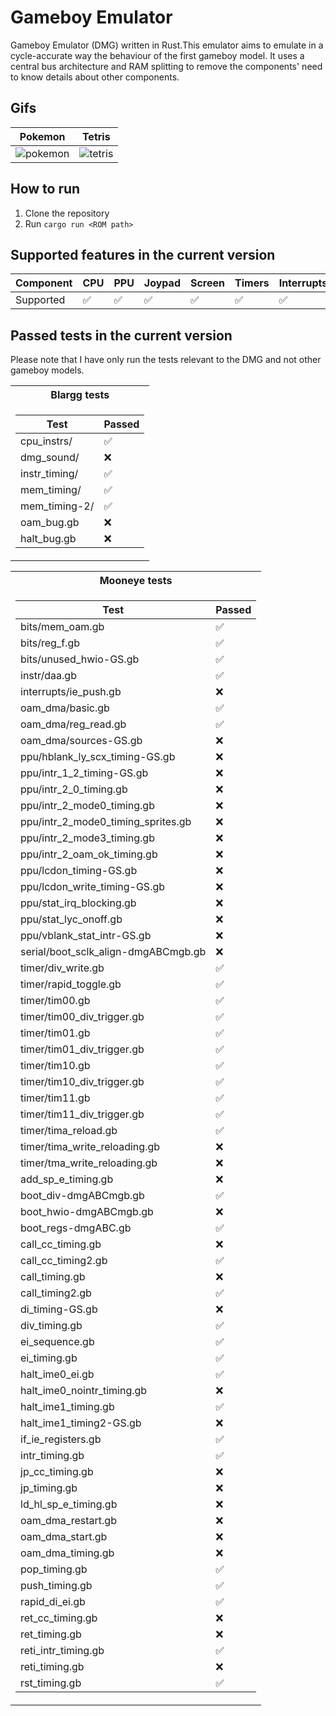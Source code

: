 # Gameboy Emulator

Gameboy Emulator (DMG) written in Rust.This emulator aims to emulate in a cycle-accurate way the behaviour of the first gameboy model.
It uses a central bus architecture and RAM splitting to remove the components' need to know details about other components.

## Gifs

Pokemon|Tetris
--|--
| ![pokemon](https://github.com/rbtms/Gameboy-Emulator/assets/14959143/cdd506ee-380b-4bad-a37a-8f42ea428382) |  ![tetris](https://github.com/rbtms/Gameboy-Emulator/assets/14959143/6a5a3487-45ba-4ef9-b03d-b3038401b72d) |

## How to run

1. Clone the repository
2. Run ``cargo run <ROM path>``

## Supported features in the current version
| Component | CPU | PPU | Joypad | Screen | Timers | Interrupts | DMA | MBC1 | MBC2 | MBC3 | MBC5 | Serial | APU |
|-----------|-----|-----|--------|--------|--------|------------|-----|------|------|------|------|-----|-----|
| Supported | ✅  | ✅   | ✅     | ✅     | ✅     | ✅          | ✅  | ✅   | ✅    | ✅   | ✅   | ❌  | ✅   |

## Passed tests in the current version

Please note that I have only run the tests relevant to the DMG and not other gameboy models.

<table>
<tr><th>Blargg tests</th>
<tr><td>

| Test          | Passed |
|---------------|--------|
| cpu_instrs/   | ✅     |
| dmg_sound/    | ❌     |
| instr_timing/ | ✅     |
| mem_timing/   | ✅     |
| mem_timing-2/ | ✅     |
| oam_bug.gb    | ❌     |
| halt_bug.gb   | ❌     |

</td></tr> </table>

<table>
<th>Mooneye tests</th></tr>
</td><td>

| Test          | Passed |
|---------------|--------|
| bits/mem_oam.gb                     | ✅ |
| bits/reg_f.gb                       | ✅ |
| bits/unused_hwio-GS.gb              | ✅ |
| instr/daa.gb                        | ✅ |
| interrupts/ie_push.gb               | ❌ |
| oam_dma/basic.gb                    | ✅ |
| oam_dma/reg_read.gb                 | ✅ |
| oam_dma/sources-GS.gb               | ❌ |
| ppu/hblank_ly_scx_timing-GS.gb      | ❌ |
| ppu/intr_1_2_timing-GS.gb           | ❌ |
| ppu/intr_2_0_timing.gb              | ❌ |
| ppu/intr_2_mode0_timing.gb          | ❌ |
| ppu/intr_2_mode0_timing_sprites.gb  | ❌ |
| ppu/intr_2_mode3_timing.gb          | ❌ |
| ppu/intr_2_oam_ok_timing.gb         | ❌ |
| ppu/lcdon_timing-GS.gb              | ❌ |
| ppu/lcdon_write_timing-GS.gb        | ❌ |
| ppu/stat_irq_blocking.gb            | ❌ |
| ppu/stat_lyc_onoff.gb               | ❌ |
| ppu/vblank_stat_intr-GS.gb          | ❌ |
| serial/boot_sclk_align-dmgABCmgb.gb | ❌ |
| timer/div_write.gb                  | ✅ |
| timer/rapid_toggle.gb               | ✅ |
| timer/tim00.gb                      | ✅ |
| timer/tim00_div_trigger.gb          | ✅ |
| timer/tim01.gb                      | ✅ |
| timer/tim01_div_trigger.gb          | ✅ |
| timer/tim10.gb                      | ✅ |
| timer/tim10_div_trigger.gb          | ✅ |
| timer/tim11.gb                      | ✅ |
| timer/tim11_div_trigger.gb          | ✅ |
| timer/tima_reload.gb                | ✅ |
| timer/tima_write_reloading.gb       | ❌ |
| timer/tma_write_reloading.gb        | ❌ |
| add_sp_e_timing.gb                  | ❌ |
| boot_div-dmgABCmgb.gb               | ✅ |
| boot_hwio-dmgABCmgb.gb              | ❌ |
| boot_regs-dmgABC.gb                 | ✅ |
| call_cc_timing.gb                   | ❌ |
| call_cc_timing2.gb                  | ✅ |
| call_timing.gb                      | ❌ |
| call_timing2.gb                     | ✅ |
| di_timing-GS.gb                     | ❌ |
| div_timing.gb                       | ✅ |
| ei_sequence.gb                      | ✅ |
| ei_timing.gb                        | ✅ |
| halt_ime0_ei.gb                     | ✅ |
| halt_ime0_nointr_timing.gb          | ❌ |
| halt_ime1_timing.gb                 | ✅ |
| halt_ime1_timing2-GS.gb             | ❌ |
| if_ie_registers.gb                  | ✅ |
| intr_timing.gb                      | ✅ |
| jp_cc_timing.gb                     | ❌ |
| jp_timing.gb                        | ❌ |
| ld_hl_sp_e_timing.gb                | ❌ |
| oam_dma_restart.gb                  | ❌ |
| oam_dma_start.gb                    | ❌ |
| oam_dma_timing.gb                   | ❌ |
| pop_timing.gb                       | ✅ |
| push_timing.gb                      | ✅ |
| rapid_di_ei.gb                      | ✅ |
| ret_cc_timing.gb                    | ❌ |
| ret_timing.gb                       | ❌ |
| reti_intr_timing.gb                 | ✅ |
| reti_timing.gb                      | ❌ |
| rst_timing.gb                       | ✅ |

</td></tr> </table>
